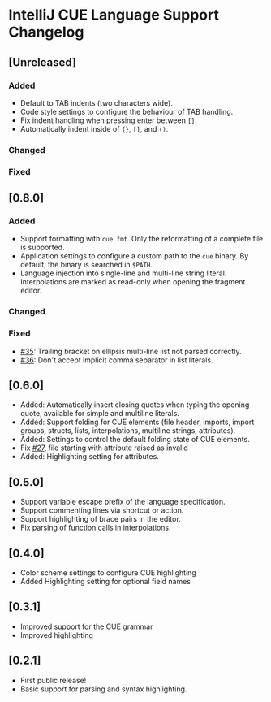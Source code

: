 <!-- Keep a Changelog guide -> https://keepachangelog.com -->

# IntelliJ CUE Language Support Changelog

## [Unreleased]

### Added

- Default to TAB indents (two characters wide).
- Code style settings to configure the behaviour of TAB handling.
- Fix indent handling when pressing enter between `[]`.
- Automatically indent inside of `{}`, `[]`, and `()`.

### Changed

### Fixed

## [0.8.0]

### Added

- Support formatting with `cue fmt`. Only the reformatting of a complete file is supported.
- Application settings to configure a custom path to the `cue` binary. By default, the binary is searched in `$PATH`.
- Language injection into single-line and multi-line string literal. Interpolations are marked as read-only when opening the fragment
  editor.

### Changed

### Fixed

- [#35](https://github.com/nexantic/intellij-cue/issues/35): Trailing bracket on ellipsis multi-line list not parsed correctly.
- [#36](https://github.com/nexantic/intellij-cue/issues/36): Don't accept implicit comma separator in list literals.

## [0.6.0]

- Added: Automatically insert closing quotes when typing the opening quote, available for simple and multiline literals.
- Added: Support folding for CUE elements (file header, imports, import groups, structs, lists, interpolations, multiline strings,
  attributes).
- Added: Settings to control the default folding state of CUE elements.
- Fix [#27](https://github.com/nexantic/intellij-cue/issues/27), file starting with attribute raised as invalid
- Added: Highlighting setting for attributes.

## [0.5.0]

- Support variable escape prefix of the language specification.
- Support commenting lines via shortcut or action.
- Support highlighting of brace pairs in the editor.
- Fix parsing of function calls in interpolations.

## [0.4.0]

- Color scheme settings to configure CUE highlighting
- Added Highlighting setting for optional field names

## [0.3.1]

- Improved support for the CUE grammar
- Improved highlighting

## [0.2.1]

- First public release!
- Basic support for parsing and syntax highlighting.
